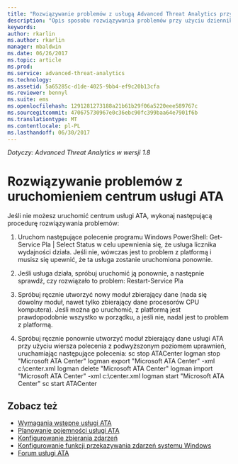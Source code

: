 ```yaml
---
title: "Rozwiązywanie problemów z usługą Advanced Threat Analytics przy użyciu dzienników | Dokumentacja firmy Microsoft"
description: "Opis sposobu rozwiązywania problemów przy użyciu dzienników usługi ATA."
keywords: 
author: rkarlin
ms.author: rkarlin
manager: mbaldwin
ms.date: 06/26/2017
ms.topic: article
ms.prod: 
ms.service: advanced-threat-analytics
ms.technology: 
ms.assetid: 5a65285c-d1de-4025-9bb4-ef9c20b13cfa
ms.reviewer: bennyl
ms.suite: ems
ms.openlocfilehash: 1291281273188a21b61b29f06a5220eee589767c
ms.sourcegitcommit: 470675730967e0c36ebc90fc399baa64e7901f6b
ms.translationtype: MT
ms.contentlocale: pl-PL
ms.lasthandoff: 06/30/2017
---
```

*Dotyczy: Advanced Threat Analytics w wersji 1.8*



# <a name="troubleshooting-ata-center-service-startup"></a>Rozwiązywanie problemów z uruchomieniem centrum usługi ATA

Jeśli nie możesz uruchomić centrum usługi ATA, wykonaj następującą procedurę rozwiązywania problemów:

1.  Uruchom następujące polecenie programu Windows PowerShell: Get-Service Pla | Select Status w celu upewnienia się, że usługa licznika wydajności działa. Jeśli nie, wówczas jest to problem z platformą i musisz się upewnić, że ta usługa zostanie uruchomiona ponownie.
2.  Jeśli usługa działa, spróbuj uruchomić ją ponownie, a następnie sprawdź, czy rozwiązało to problem: Restart-Service Pla
3.  Spróbuj ręcznie utworzyć nowy moduł zbierający dane (nada się dowolny moduł, nawet tylko zbierający dane procesorów CPU komputera).
Jeśli można go uruchomić, z platformą jest prawdopodobnie wszystko w porządku, a jeśli nie, nadal jest to problem z platformą.

4.  Spróbuj ręcznie ponownie utworzyć moduł zbierający dane usługi ATA przy użyciu wiersza polecenia z podwyższonym poziomem uprawnień, uruchamiając następujące polecenia: sc stop ATACenter logman stop "Microsoft ATA Center" logman export "Microsoft ATA Center" -xml c:\center.xml logman delete "Microsoft ATA Center" logman import "Microsoft ATA Center" -xml c:\center.xml logman start "Microsoft ATA Center" sc start ATACenter



## <a name="see-also"></a>Zobacz też
- [Wymagania wstępne usługi ATA](ata-prerequisites.md)
- [Planowanie pojemności usługi ATA](ata-capacity-planning.md)
- [Konfigurowanie zbierania zdarzeń](configure-event-collection.md)
- [Konfigurowanie funkcji przekazywania zdarzeń systemu Windows](configure-event-collection.md#configuring-windows-event-forwarding)
- [Forum usługi ATA](https://social.technet.microsoft.com/Forums/security/home?forum=mata)
